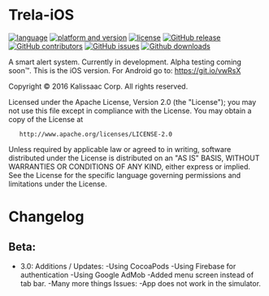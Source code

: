 # Trela-iOS
[![language](https://img.shields.io/badge/language-swift-orange.svg)](https://github.com/Kalissaac/Trela-iOS)
[![platform and version](https://img.shields.io/badge/ios-8.1%20and%20greater-lightgrey.svg)](https://github.com/Kalissaac/Trela-iOS)
[![license](https://img.shields.io/github/license/Kalissaac/Trela-iOS.svg?maxAge=2592000)](https://github.com/Kalissaac/Trela-iOS/blob/master/LICENSE.md)
[![GitHub release](https://img.shields.io/github/release/Kalissaac/Trela-iOS.svg?maxAge=2592000)](https://github.com/Kalissaac/Trela-iOS/releases)
[![GitHub contributors](https://img.shields.io/github/contributors/Kalissaac/Trela-iOS.svg)](https://github.com/Kalissaac/Trela-iOS/graphs/contributors)
[![GitHub issues](https://img.shields.io/github/issues/Kalissaac/Trela-iOS.svg?maxAge=2592000)](https://github.com/Kalissaac/Trela-iOS/issues)
[![Github downloads](https://img.shields.io/github/downloads/Kalissaac/Trela-iOS/total.svg?maxAge=2592000)](https://github.com/Kalissaac/Trela-iOS/releases)

A smart alert system. Currently in development. Alpha testing coming soon™️. This is the iOS version. For Android go to: https://git.io/vwRsX


Copyright © 2016 Kalissaac Corp. All rights reserved.

   Licensed under the Apache License, Version 2.0 (the "License");
   you may not use this file except in compliance with the License.
   You may obtain a copy of the License at

       http://www.apache.org/licenses/LICENSE-2.0

   Unless required by applicable law or agreed to in writing, software
   distributed under the License is distributed on an "AS IS" BASIS,
   WITHOUT WARRANTIES OR CONDITIONS OF ANY KIND, either express or implied.
   See the License for the specific language governing permissions and
   limitations under the License.

# Changelog

## Beta:

- 3.0: 
Additions / Updates:
-Using CocoaPods
-Using Firebase for authentication
-Using Google AdMob
-Added menu screen instead of tab bar.
-Many more things
Issues:
-App does not work in the simulator.
